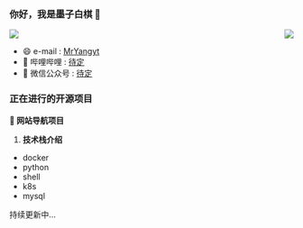 ### 你好，我是墨子白棋 👋

<!--
**MrYangyt/MrYangyt** is a ✨ _special_ ✨ repository because its `README.md` (this file) appears on your GitHub profile.

Here are some ideas to get you started:

- 🔭 I’m currently working on ...
- 🌱 I’m currently learning ...
- 👯 I’m looking to collaborate on ...
- 🤔 I’m looking for help with ...
- 💬 Ask me about ...
- 📫 How to reach me: ...
- 😄 Pronouns: ...
- ⚡ Fun fact: ...
-->
<!-- <a href="https://github.com/MrYangyt/MrYangyt">
  <img align="right" src="https://github-readme-stats.vercel.app/api?username=MrYangyt&count_private=true&show_icons=true&theme=aura" />
</a>-->
<!-- <a href="https://github.com/MrYangyt/MrYangyt">
  <img align="right" src="https://github-readme-stats.vercel.app/api/top-langs/?username=MrYangyt&layout=aura)](https://github.com/anuraghazra/github-readme-stats)" />
</a>-->

<a href="https://github.com/anuraghazra/github-readme-stats">
  <img align="right" src="https://github-readme-stats.vercel.app/api?username=MrYangyt&count_private=true&show_icons=true&theme=buefy" />
</a>
<!-- <a href="https://github.com/anuraghazra/anuraghazra.github.io">
  <img align="absbottom" src="https://github-readme-stats.vercel.app//api/top-langs/?username=MrYangyt&theme=buefy" />
</a>-->


![](https://visitor-badge.glitch.me/badge?page_id=MrYangyt.readme)

- :smile:  e-mail : [MrYangyt](MrYangYtao@163.com)
- :blowfish:  哔哩哔哩 : [待定](https://space.bilibili.com)
- :bath: 微信公众号 : [待定](https://mp.weixin.qq.com)

### 正在进行的开源项目

**:pushpin: 网站导航项目**
1. **技术栈介绍**
- docker
- python
- shell
- k8s
- mysql

持续更新中...
